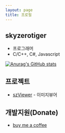```yaml
---
layout: page
title: 프로필
---
```


## skyzerotiger
- 프로그래머
- C/C++, C#, Javascript

[![Anurag's GitHub stats](https://github-readme-stats.vercel.app/api?username=skyzerotiger)](https://github.com/anuraghazra/github-readme-stats)


## 프로젝트
- [szViewer](https://github.com/skyzerotiger/szViewer) - 이미지뷰어


## 개발지원(Donate)
- [buy me a coffee](https://www.buymeacoffee.com/skyzero)



